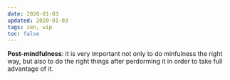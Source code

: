 ```yaml
---
date: 2020-01-03
updated: 2020-01-03
tags: zen, wip
toc: false
---
```

**Post-mindfulness**: it is very important not only to do minfulness the right way, but also to do the right things after perdorming it in order to take full advantage of it.
